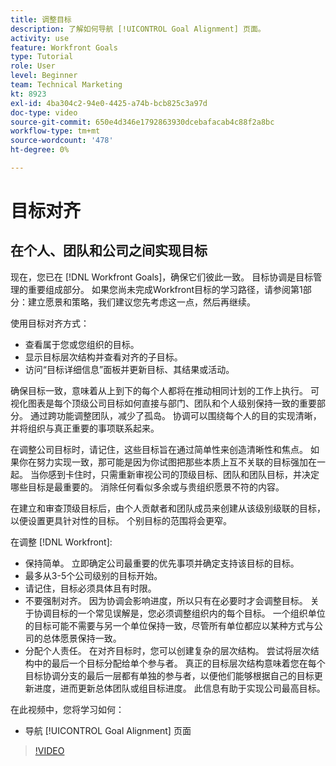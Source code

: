 ```yaml
---
title: 调整目标
description: 了解如何导航 [!UICONTROL Goal Alignment] 页面。
activity: use
feature: Workfront Goals
type: Tutorial
role: User
level: Beginner
team: Technical Marketing
kt: 8923
exl-id: 4ba304c2-94e0-4425-a74b-bcb825c3a97d
doc-type: video
source-git-commit: 650e4d346e1792863930dcebafacab4c88f2a8bc
workflow-type: tm+mt
source-wordcount: '478'
ht-degree: 0%

---
```


# 目标对齐

## 在个人、团队和公司之间实现目标

现在，您已在 [!DNL Workfront Goals]，确保它们彼此一致。 目标协调是目标管理的重要组成部分。 如果您尚未完成Workfront目标的学习路径，请参阅第1部分：建立愿景和策略，我们建议您先考虑这一点，然后再继续。

<!--Insert link to LP 1, above -->

使用目标对齐方式：

* 查看属于您或您组织的目标。
* 显示目标层次结构并查看对齐的子目标。
* 访问“目标详细信息”面板并更新目标、其结果或活动。

确保目标一致，意味着从上到下的每个人都将在推动相同计划的工作上执行。 可视化图表是每个顶级公司目标如何直接与部门、团队和个人级别保持一致的重要部分。 通过跨功能调整团队，减少了孤岛。 协调可以围绕每个人的目的实现清晰，并将组织与真正重要的事项联系起来。

在调整公司目标时，请记住，这些目标旨在通过简单性来创造清晰性和焦点。 如果你在努力实现一致，那可能是因为你试图把那些本质上互不关联的目标强加在一起。 当你感到卡住时，只需重新审视公司的顶级目标、团队和团队目标，并决定哪些目标是最重要的。 消除任何看似多余或与贵组织愿景不符的内容。

在建立和审查顶级目标后，由个人贡献者和团队成员来创建从该级别级联的目标，以便设置更具针对性的目标。 个别目标的范围将会更窄。

<!-- Pro-tips graphic -->

在调整 [!DNL Workfront]:

* 保持简单。 立即确定公司最重要的优先事项并确定支持该目标的目标。
* 最多从3-5个公司级别的目标开始。
* 请记住，目标必须具体且有时限。
* 不要强制对齐。 因为协调会影响进度，所以只有在必要时才会调整目标。 关于协调目标的一个常见误解是，您必须调整组织内的每个目标。 一个组织单位的目标可能不需要与另一个单位保持一致，尽管所有单位都应以某种方式与公司的总体愿景保持一致。
* 分配个人责任。 在对齐目标时，您可以创建复杂的层次结构。 尝试将层次结构中的最后一个目标分配给单个参与者。 真正的目标层次结构意味着您在每个目标协调分支的最后一层都有单独的参与者，以便他们能够根据自己的目标更新进度，进而更新总体团队或组目标进度。 此信息有助于实现公司最高目标。

在此视频中，您将学习如何：

* 导航 [!UICONTROL Goal Alignment] 页面

>[!VIDEO](https://video.tv.adobe.com/v/335195/?quality=12&learn=on)

